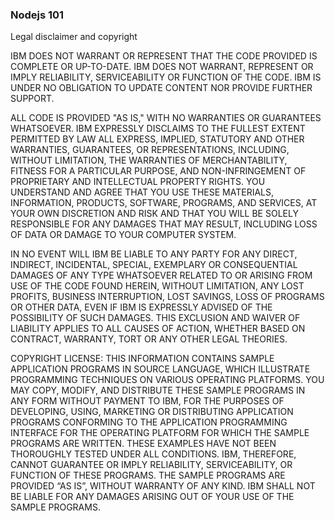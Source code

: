 ### Nodejs 101

Legal disclaimer and copyright

IBM DOES NOT WARRANT OR REPRESENT THAT THE CODE PROVIDED IS COMPLETE OR UP-TO-DATE. IBM DOES NOT WARRANT, REPRESENT OR IMPLY RELIABILITY, SERVICEABILITY OR FUNCTION OF THE CODE. IBM IS UNDER NO OBLIGATION TO UPDATE CONTENT NOR PROVIDE FURTHER SUPPORT.

ALL CODE IS PROVIDED "AS IS," WITH NO WARRANTIES OR GUARANTEES WHATSOEVER. IBM EXPRESSLY DISCLAIMS TO THE FULLEST EXTENT PERMITTED BY LAW ALL EXPRESS, IMPLIED, STATUTORY AND OTHER WARRANTIES, GUARANTEES, OR REPRESENTATIONS, INCLUDING, WITHOUT LIMITATION, THE WARRANTIES OF MERCHANTABILITY, FITNESS FOR A PARTICULAR PURPOSE, AND NON-INFRINGEMENT OF PROPRIETARY AND INTELLECTUAL PROPERTY RIGHTS. YOU UNDERSTAND AND AGREE THAT YOU USE THESE MATERIALS, INFORMATION, PRODUCTS, SOFTWARE, PROGRAMS, AND SERVICES, AT YOUR OWN DISCRETION AND RISK AND THAT YOU WILL BE SOLELY RESPONSIBLE FOR ANY DAMAGES THAT MAY RESULT, INCLUDING LOSS OF DATA OR DAMAGE TO YOUR COMPUTER SYSTEM.

IN NO EVENT WILL IBM BE LIABLE TO ANY PARTY FOR ANY DIRECT, INDIRECT, INCIDENTAL, SPECIAL, EXEMPLARY OR CONSEQUENTIAL DAMAGES OF ANY TYPE WHATSOEVER RELATED TO OR ARISING FROM USE OF THE CODE FOUND HEREIN, WITHOUT LIMITATION, ANY LOST PROFITS, BUSINESS INTERRUPTION, LOST SAVINGS, LOSS OF PROGRAMS OR OTHER DATA, EVEN IF IBM IS EXPRESSLY ADVISED OF THE POSSIBILITY OF SUCH DAMAGES. THIS EXCLUSION AND WAIVER OF LIABILITY APPLIES TO ALL CAUSES OF ACTION, WHETHER BASED ON CONTRACT, WARRANTY, TORT OR ANY OTHER LEGAL THEORIES.

COPYRIGHT LICENSE: THIS INFORMATION CONTAINS SAMPLE APPLICATION PROGRAMS IN SOURCE LANGUAGE, WHICH ILLUSTRATE PROGRAMMING TECHNIQUES ON VARIOUS OPERATING PLATFORMS. YOU MAY COPY, MODIFY, AND DISTRIBUTE THESE SAMPLE PROGRAMS IN ANY FORM WITHOUT PAYMENT TO IBM, FOR THE PURPOSES OF DEVELOPING, USING, MARKETING OR DISTRIBUTING APPLICATION PROGRAMS CONFORMING TO THE APPLICATION PROGRAMMING INTERFACE FOR THE OPERATING PLATFORM FOR WHICH THE SAMPLE PROGRAMS ARE WRITTEN. THESE EXAMPLES HAVE NOT BEEN THOROUGHLY TESTED UNDER ALL CONDITIONS. IBM, THEREFORE, CANNOT GUARANTEE OR IMPLY RELIABILITY, SERVICEABILITY, OR FUNCTION OF THESE PROGRAMS. THE SAMPLE PROGRAMS ARE PROVIDED “AS IS”, WITHOUT WARRANTY OF ANY KIND. IBM SHALL NOT BE LIABLE FOR ANY DAMAGES ARISING OUT OF YOUR USE OF THE SAMPLE PROGRAMS.
